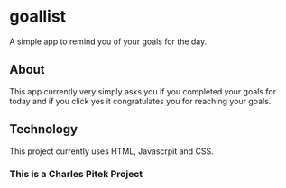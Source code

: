 # goallist
A simple app to remind you of your goals for the day.

## About
This app currently very simply asks you if you completed your goals for today and if you click yes it congratulates you for reaching your goals.

## Technology 
This project currently uses HTML, Javascrpit and CSS.

### This is a Charles Pitek Project
